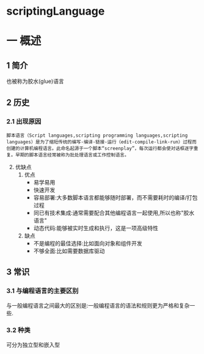 # scriptingLanguage
# 一 概述
## 1 简介
也被称为胶水(glue)语言
## 2 历史
### 2.1 出现原因
        
    脚本语言（Script languages,scripting programming languages,scripting languages）是为了缩短传统的编写-编译-链接-运行（edit-compile-link-run）过程而创建的计算机编程语言。此命名起源于一个脚本“screenplay”，每次运行都会使对话框逐字重复。早期的脚本语言经常被称为批处理语言或工作控制语言。
2. 优缺点
    1. 优点
        - 易学易用
        - 快速开发
        - 容易部署:大多数脚本语言都能够随时部署，而不需要耗时的编译/打包过程
        - 同已有技术集成:通常需要配合其他编程语言一起使用,所以也称"胶水语言"
        - 动态代码:能够被实时生成和执行，这是一项高级特性
    2. 缺点
        - 不是编程的最佳选择:比如面向对象和组件开发
        - 不够全面:比如需要数据库驱动

## 3 常识
### 3.1 与编程语言的主要区别
与一般编程语言之间最大的区别是:一般编程语言的语法和规则更为严格和复杂一些.

### 3.2 种类
可分为独立型和嵌入型
